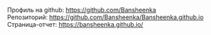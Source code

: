 Профиль на github: https://github.com/Bansheenka </br>
Репозиторий: https://github.com/Bansheenka/Bansheenka.github.io </br>
Страница-отчет: https://bansheenka.github.io/
